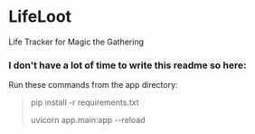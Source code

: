 # LifeLoot
Life Tracker for Magic the Gathering


<h3>I don't have a lot of time to write this readme so here:</h3>

Run these commands from the app directory:
>pip install -r requirements.txt
>
>uvicorn app.main:app --reload